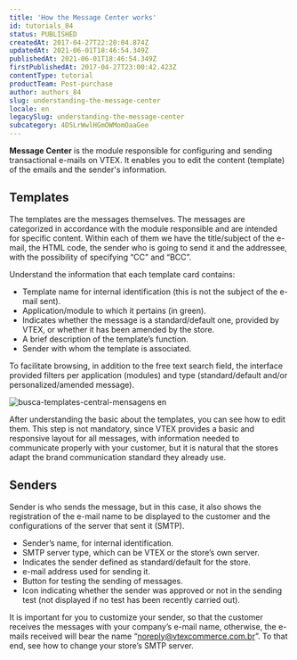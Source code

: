 ```yaml
---
title: 'How the Message Center works'
id: tutorials_84
status: PUBLISHED
createdAt: 2017-04-27T22:20:04.874Z
updatedAt: 2021-06-01T18:46:54.349Z
publishedAt: 2021-06-01T18:46:54.349Z
firstPublishedAt: 2017-04-27T23:00:42.423Z
contentType: tutorial
productTeam: Post-purchase
author: authors_84
slug: understanding-the-message-center
locale: en
legacySlug: understanding-the-message-center
subcategory: 4D5LrWwlHGmOWMomOaaGee
---
```


**Message Center** is the module responsible for configuring and sending transactional e-mails on VTEX. It enables you to edit the content (template) of the emails and the sender's information.

## Templates

The templates are the messages themselves. The messages are categorized in accordance with the module responsible and are intended for specific content. Within each of them we have the title/subject of the e-mail, the HTML code, the sender who is going to send it and the addressee, with the possibility of specifying “CC” and “BCC”.

Understand the information that each template card contains:

- Template name for internal identification (this is not the subject of the e-mail sent).
- Application/module to which it pertains (in green).
- Indicates whether the message is a standard/default one, provided by VTEX, or whether it has been amended by the store.
- A brief description of the template’s function.
- Sender with whom the template is associated.

To facilitate browsing, in addition to the free text search field, the interface provided filters per application (modules) and type (standard/default and/or personalized/amended message).

![busca-templates-central-mensagens en](https://images.ctfassets.net/alneenqid6w5/6unXvbEcUgaQAucsKCcm8W/9aebebd28a45aea02949470c429fe4db/busca-templates-central-mensagens_en.png)

After understanding the basic about the templates, you can see how to edit them. This step is not mandatory, since VTEX provides a basic and responsive layout for all messages, with information needed to communicate properly with your customer, but it is natural that the stores adapt the brand communication standard they already use.

## Senders

Sender is who sends the message, but in this case, it also shows the registration of the e-mail name to be displayed to the customer and the configurations of the server that sent it (SMTP).

- Sender’s name, for internal identification.
- SMTP server type, which can be VTEX or the store’s own server.
- Indicates the sender defined as standard/default for the store.
- e-mail address used for sending it.
- Button for testing the sending of messages.
- Icon indicating whether the sender was approved or not in the sending test (not displayed if no test has been recently carried out).

It is important for you to customize your sender, so that the customer receives the messages with your company’s e-mail name, otherwise, the e-mails received will bear the name “noreply@vtexcommerce.com.br”. To that end, see how to change your store’s SMTP server.

